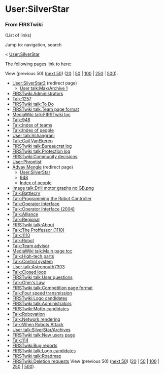 # User:SilverStar

### From FIRSTwiki

(List of links)

Jump to: navigation, search

&lt; [User:SilverStar](/index.php?title=User:SilverStar&redirect=no
"User:SilverStar" )  

The following pages link to here:

View (previous 50) ([next
50](/index.php?title=Special:Whatlinkshere/User:SilverStar&limit=50&from=2136
"Special:Whatlinkshere/User:SilverStar" ))
([20](/index.php?title=Special:Whatlinkshere/User:SilverStar&limit=20&from=0
"Special:Whatlinkshere/User:SilverStar" ) |
[50](/index.php?title=Special:Whatlinkshere/User:SilverStar&limit=50&from=0
"Special:Whatlinkshere/User:SilverStar" ) |
[100](/index.php?title=Special:Whatlinkshere/User:SilverStar&limit=100&from=0
"Special:Whatlinkshere/User:SilverStar" ) |
[250](/index.php?title=Special:Whatlinkshere/User:SilverStar&limit=250&from=0
"Special:Whatlinkshere/User:SilverStar" ) |
[500](/index.php?title=Special:Whatlinkshere/User:SilverStar&limit=500&from=0
"Special:Whatlinkshere/User:SilverStar" )).

  * [User:SilverStar2](/index.php?title=User:SilverStar2&redirect=no "User:SilverStar2" ) (redirect page) 
    * [User talk:Max/Archive 1](User_talk:Max/Archive_1 "User talk:Max/Archive 1" )
  * [FIRSTwiki:Administrators](FIRSTwiki:Administrators "FIRSTwiki:Administrators" )
  * [Talk:1257](Talk:1257 "Talk:1257" )
  * [FIRSTwiki talk:To Do](FIRSTwiki_talk:To_Do "FIRSTwiki talk:To Do" )
  * [FIRSTwiki talk:Team page format](FIRSTwiki_talk:Team_page_format "FIRSTwiki talk:Team page format" )
  * [MediaWiki talk:FIRSTwiki toc](MediaWiki_talk:FIRSTwiki_toc "MediaWiki talk:FIRSTwiki toc" )
  * [Talk:948](Talk:948 "Talk:948" )
  * [Talk:Index of teams](Talk:Index_of_teams "Talk:Index of teams" )
  * [Talk:Index of people](Talk:Index_of_people "Talk:Index of people" )
  * [User talk:Vchangrani](User_talk:Vchangrani "User talk:Vchangrani" )
  * [Talk:Gail VanEkeren](Talk:Gail_VanEkeren "Talk:Gail VanEkeren" )
  * [FIRSTwiki talk:Bureaucrat log](FIRSTwiki_talk:Bureaucrat_log "FIRSTwiki talk:Bureaucrat log" )
  * [FIRSTwiki talk:Protection log](FIRSTwiki_talk:Protection_log "FIRSTwiki talk:Protection log" )
  * [FIRSTwiki:Community decisions](FIRSTwiki:Community_decisions "FIRSTwiki:Community decisions" )
  * [User:Phrontist](User:Phrontist "User:Phrontist" )
  * [Advay Mengle](/index.php?title=Advay_Mengle&redirect=no "Advay Mengle" ) (redirect page) 
    * [User:SilverStar](User:SilverStar "User:SilverStar" )
    * [948](948 "948" )
    * [Index of people](Index_of_people "Index of people" )
  * [Image talk:Drill motor graphs no GB.png](Image_talk:Drill_motor_graphs_no_GB.png "Image talk:Drill motor graphs no GB.png" )
  * [Talk:Battlecry](Talk:Battlecry "Talk:Battlecry" )
  * [Talk:Programming the Robot Controller](Talk:Programming_the_Robot_Controller "Talk:Programming the Robot Controller" )
  * [Talk:Operator Interface](Talk:Operator_Interface "Talk:Operator Interface" )
  * [Talk:Operator Interface (2004)](Talk:Operator_Interface_%282004%29 "Talk:Operator Interface \(2004\)" )
  * [Talk:Alliance](Talk:Alliance "Talk:Alliance" )
  * [Talk:Regional](Talk:Regional "Talk:Regional" )
  * [FIRSTwiki talk:About](FIRSTwiki_talk:About "FIRSTwiki talk:About" )
  * [Talk:The Proffessor (1110)](Talk:The_Proffessor_%281110%29 "Talk:The Proffessor \(1110\)" )
  * [Talk:1110](Talk:1110 "Talk:1110" )
  * [Talk:Robot](Talk:Robot "Talk:Robot" )
  * [Talk:Team advisor](Talk:Team_advisor "Talk:Team advisor" )
  * [MediaWiki talk:Main page toc](MediaWiki_talk:Main_page_toc "MediaWiki talk:Main page toc" )
  * [Talk:High-tech parts](Talk:High-tech_parts "Talk:High-tech parts" )
  * [Talk:Control system](Talk:Control_system "Talk:Control system" )
  * [User talk:Astronouth7303](User_talk:Astronouth7303 "User talk:Astronouth7303" )
  * [Talk:Closed loop](Talk:Closed_loop "Talk:Closed loop" )
  * [FIRSTwiki talk:User questions](FIRSTwiki_talk:User_questions "FIRSTwiki talk:User questions" )
  * [Talk:Ohm's Law](Talk:Ohm%27s_Law "Talk:Ohm's Law" )
  * [FIRSTwiki talk:Competition page format](FIRSTwiki_talk:Competition_page_format "FIRSTwiki talk:Competition page format" )
  * [Talk:Four speed transmission](Talk:Four_speed_transmission "Talk:Four speed transmission" )
  * [FIRSTwiki:Logo candidates](FIRSTwiki:Logo_candidates "FIRSTwiki:Logo candidates" )
  * [FIRSTwiki talk:Administrators](FIRSTwiki_talk:Administrators "FIRSTwiki talk:Administrators" )
  * [FIRSTwiki:Motto candidates](FIRSTwiki:Motto_candidates "FIRSTwiki:Motto candidates" )
  * [Talk:Robovation](Talk:Robovation "Talk:Robovation" )
  * [Talk:Network rendering](Talk:Network_rendering "Talk:Network rendering" )
  * [Talk:When Robots Attack](Talk:When_Robots_Attack "Talk:When Robots Attack" )
  * [User talk:SilverStar/Archives](User_talk:SilverStar/Archives "User talk:SilverStar/Archives" )
  * [FIRSTwiki talk:New users page](FIRSTwiki_talk:New_users_page "FIRSTwiki talk:New users page" )
  * [Talk:114](Talk:114 "Talk:114" )
  * [FIRSTwiki:Bug reports](FIRSTwiki:Bug_reports "FIRSTwiki:Bug reports" )
  * [FIRSTwiki talk:Logo candidates](FIRSTwiki_talk:Logo_candidates "FIRSTwiki talk:Logo candidates" )
  * [FIRSTwiki talk:Roadmap](FIRSTwiki_talk:Roadmap "FIRSTwiki talk:Roadmap" )
  * [FIRSTwiki:Deletion requests](FIRSTwiki:Deletion_requests "FIRSTwiki:Deletion requests" )
View (previous 50) ([next
50](/index.php?title=Special:Whatlinkshere/User:SilverStar&limit=50&from=2136
"Special:Whatlinkshere/User:SilverStar" ))
([20](/index.php?title=Special:Whatlinkshere/User:SilverStar&limit=20&from=0
"Special:Whatlinkshere/User:SilverStar" ) |
[50](/index.php?title=Special:Whatlinkshere/User:SilverStar&limit=50&from=0
"Special:Whatlinkshere/User:SilverStar" ) |
[100](/index.php?title=Special:Whatlinkshere/User:SilverStar&limit=100&from=0
"Special:Whatlinkshere/User:SilverStar" ) |
[250](/index.php?title=Special:Whatlinkshere/User:SilverStar&limit=250&from=0
"Special:Whatlinkshere/User:SilverStar" ) |
[500](/index.php?title=Special:Whatlinkshere/User:SilverStar&limit=500&from=0
"Special:Whatlinkshere/User:SilverStar" )).

